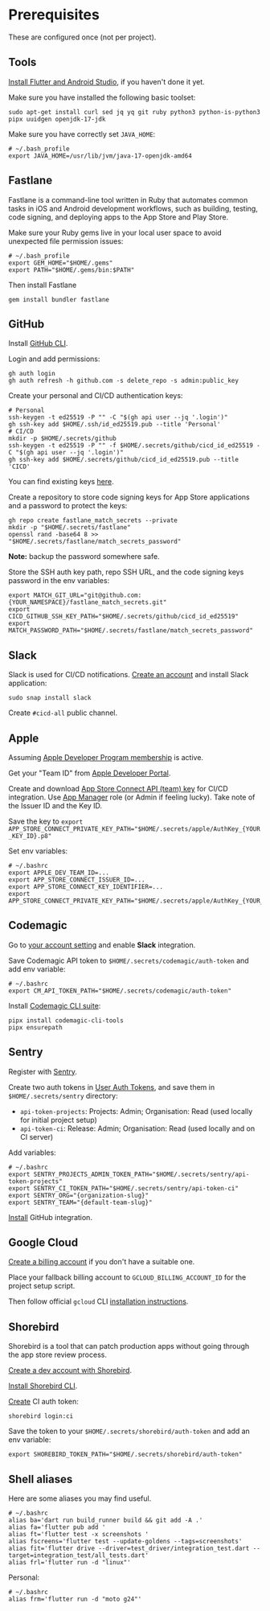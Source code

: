# Prerequisites

These are configured once (not per project).

## Tools

[Install Flutter and Android Studio](https://docs.flutter.dev/get-started/install/linux/android),
if you haven't done it yet.

Make sure you have installed the following basic toolset:

```shell
sudo apt-get install curl sed jq yq git ruby python3 python-is-python3 pipx uuidgen openjdk-17-jdk
```

Make sure you have correctly set `JAVA_HOME`:

```shell
# ~/.bash_profile
export JAVA_HOME=/usr/lib/jvm/java-17-openjdk-amd64
```

## Fastlane

Fastlane is a command-line tool written in Ruby that automates common tasks in iOS and Android development workflows,
such as building, testing, code signing, and deploying apps to the App Store and Play Store.

Make sure your Ruby gems live in your local user space to avoid unexpected file permission issues:

```shell
# ~/.bash_profile
export GEM_HOME="$HOME/.gems"
export PATH="$HOME/.gems/bin:$PATH"
```

Then install Fastlane

```shell
gem install bundler fastlane
```

## GitHub

Install [GitHub CLI](https://github.com/cli/cli/blob/trunk/docs/install_linux.md).

Login and add permissions:

```shell
gh auth login
gh auth refresh -h github.com -s delete_repo -s admin:public_key
```

Create your personal and CI/CD authentication keys:

```shell
# Personal
ssh-keygen -t ed25519 -P "" -C "$(gh api user --jq '.login')"
gh ssh-key add $HOME/.ssh/id_ed25519.pub --title 'Personal'
# CI/CD
mkdir -p $HOME/.secrets/github
ssh-keygen -t ed25519 -P "" -f $HOME/.secrets/github/cicd_id_ed25519 -C "$(gh api user --jq '.login')"
gh ssh-key add $HOME/.secrets/github/cicd_id_ed25519.pub --title 'CICD'
```

You can find existing keys [here](https://github.com/settings/keys).

Create a repository to store code signing keys for App Store applications and a password to protect the keys:

```shell
gh repo create fastlane_match_secrets --private
mkdir -p "$HOME/.secrets/fastlane"
openssl rand -base64 8 >> "$HOME/.secrets/fastlane/match_secrets_password"
```

**Note:** backup the password somewhere safe.

Store the SSH auth key path, repo SSH URL, and the code signing keys password in the env variables:

```shell
export MATCH_GIT_URL="git@github.com:{YOUR_NAMESPACE}/fastlane_match_secrets.git"
export CICD_GITHUB_SSH_KEY_PATH="$HOME/.secrets/github/cicd_id_ed25519"
export MATCH_PASSWORD_PATH="$HOME/.secrets/fastlane/match_secrets_password"
```

## Slack

Slack is used for CI/CD notifications.
[Create an account](https://slack.com/get-started) and install Slack application:

```shell
sudo snap install slack
```

Create `#cicd-all` public channel.

## Apple

Assuming [Apple Developer Program membership](https://developer.apple.com/programs/enroll/) is active.

Get your "Team ID" from [Apple Developer Portal](https://developer.apple.com/account#MembershipDetailsCard).

Create and download [App Store Connect API (team) key](https://appstoreconnect.apple.com/access/integrations/api)
for CI/CD integration. Use [App Manager](https://developer.apple.com/help/account/manage-your-team/roles/) role
(or Admin if feeling lucky). Take note of the Issuer ID and the Key ID.

Save the key to `export APP_STORE_CONNECT_PRIVATE_KEY_PATH="$HOME/.secrets/apple/AuthKey_{YOUR_KEY_ID}.p8"`

Set env variables:

```shell
# ~/.bashrc
export APPLE_DEV_TEAM_ID=...
export APP_STORE_CONNECT_ISSUER_ID=...
export APP_STORE_CONNECT_KEY_IDENTIFIER=...
export APP_STORE_CONNECT_PRIVATE_KEY_PATH="$HOME/.secrets/apple/AuthKey_{YOUR_KEY_ID}.p8"
```

## Codemagic

Go to [your account setting](https://codemagic.io/teams) and enable **Slack** integration.

Save Codemagic API token to `$HOME/.secrets/codemagic/auth-token` and add env variable:

```shell
# ~/.bashrc
export CM_API_TOKEN_PATH="$HOME/.secrets/codemagic/auth-token"
```

Install [Codemagic CLI suite](https://github.com/codemagic-ci-cd/cli-tools/tree/master):

```shell
pipx install codemagic-cli-tools
pipx ensurepath
```

## Sentry

Register with [Sentry](https://sentry.io/welcome/).

Create two auth tokens in [User Auth Tokens](https://sneakybird-apps.sentry.io/settings/account/api/auth-tokens/),
and save them in `$HOME/.secrets/sentry` directory:

- `api-token-projects`: Projects: Admin; Organisation: Read (used locally for initial project setup)
- `api-token-ci`: Release: Admin; Organisation: Read (used locally and on CI server)

Add variables:

```shell
# ~/.bashrc
export SENTRY_PROJECTS_ADMIN_TOKEN_PATH="$HOME/.secrets/sentry/api-token-projects"
export SENTRY_CI_TOKEN_PATH="$HOME/.secrets/sentry/api-token-ci"
export SENTRY_ORG="{organization-slug}"
export SENTRY_TEAM="{default-team-slug}"
```

[Install](https://docs.sentry.io/product/releases/setup/release-automation/) GitHub integration.

[//]: # (curl -sL https://sentry.io/get-cli/ | SENTRY_CLI_VERSION="2.40.0" INSTALL_DIR="$HOME/tools/sentry" sh)

## Google Cloud

[Create a billing account](https://console.cloud.google.com/billing) if you don't have a suitable one.

Place your fallback billing account to `GCLOUD_BILLING_ACCOUNT_ID` for the project setup script.

Then follow official `gcloud` CLI [installation instructions](https://cloud.google.com/sdk/docs/install-sdk#deb).

## Shorebird

Shorebird is a tool that can patch production apps without going through the app store review process.

[Create a dev account with Shorebird](https://console.shorebird.dev/login).

[Install Shorebird CLI](https://docs.shorebird.dev/).

[Create](https://docs.shorebird.dev/ci/codemagic/) CI auth token:

```shell
shorebird login:ci
```

Save the token to your `$HOME/.secrets/shorebird/auth-token` and add an env variable:

```shell
export SHOREBIRD_TOKEN_PATH="$HOME/.secrets/shorebird/auth-token"
```

## Shell aliases

Here are some aliases you may find useful.

```shell
# ~/.bashrc
alias ba='dart run build_runner build && git add -A .'
alias fa='flutter pub add '
alias ft='flutter test -x screenshots '
alias fscreens='flutter test --update-goldens --tags=screenshots'
alias fit='flutter drive --driver=test_driver/integration_test.dart --target=integration_test/all_tests.dart'
alias frl='flutter run -d "linux"'
```

Personal:

```shell
# ~/.bashrc
alias frm='flutter run -d "moto g24"'
```
